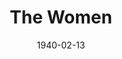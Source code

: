 ---
title: The Women
date: 1940-02-13
closing_date: 1940-02-16
layout: productions
playbill:
Theatre: Theatre Jacksonville
Venue: Little Theatre
cast:
- A Debutante: Elise Clarke
- A Dowager: Ola Don Etter
- A Fitter: Marie Williams
- A Girl in Distress: Aileen Clark
- A Mud-Mask: Eleanor Macclinchey
- Cigarettes: Betty Hulett
- Corset Model: Susie McRae
- Countess de Lage: Mildred Smith
- Crystal Allen: Mildred Gay
- Edith: Eleonor Edwards
- Euphie: Elsie Austin
- Exercise Instructress: Aletha Masters
- First Cutie: Nadine Ward
- First Hairdresser: Jean Runyon
- First Model: Janice Martin
- First Salesgirl: Harriet Foster
- First Woman: Lois Virginia Hopwood
- Head Saleswoman: Mary Bell
- Helene: Irene Constant
- Jane: Irma Stockwell
- Little Mary: Barbara Mason
- Lucy: Faith Hendren
- Maggie, the cook: Elizabeth Howland Foster
- Mary: Dorothy Lupfer
- Miriam Aarons: Flonnie Anders
- Miss Trimmerback: Mary Meischner
- Miss Watts: Vivian Marshall
- Mrs. Morehead: Elizabeth Hulett
- Mrs. Wagstaff: Nina Bratton
- Nancy Blake: Nellilew Quay
- Negligee Model: Dorothy Colmery
- Olga: Patty Frederick
- Pedicurist: Caroline Simpson
- Peggy: Muriel Berry
- Princess Tamara: Virginia Myerson
- Sadie: Matilda Shane
- Second Cutie: Janis Frazier
- Second Saleswoman: Kathryn Smith
- Second Woman: Goldie Alexander
- SecondSalesgirl: Julia Penn
- Sylvia: Jewett Ashley
crew:
- Assistant to Director: Irma Stockwell
- Crew Assistant:
  - Eleonor Edwards
  - Elma Jean Hendren
  - Flonnie Anders
  - Fred Bucky, Jr.
  - Jesse Hoagland
  - John Temple Gilmer
  - Mary Courtney
  - Molly Delgado
  - Pol Delgado
  - Robert Krell
- Director: Edward J. Crowley
- Electrician: Roy Hill
- Make-up:
  - Emma Sue Zink
  - Aletha Masters
  - Jean Runyon
  - Marie Kilbride
  - Matilda Shane
- Props:
  - Eleonor Edwards
  - Flonnie Anders
  - Mary Bell
  - Patty Frederick
  - Stanley Morell
- Second Hairdresser: Alice Robertson
- Technical Director: Margaret Pumpelly
orchestra:
external_links:
---